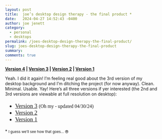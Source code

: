 ```yaml
---
layout: post
title:  joe’s desktop design therapy - the final product *
date:   2024-04-27 14:52:43 -0400
author: joe jenett
category:
  - personal
  - desktops
permalink: /joes-desktop-design-therapy-the-final-product/
slug: joes-desktop-design-therapy-the-final-product
summary: 
comments: true
---
```

<p style="font-size:14px;font-weight:bold;">
<a href="/desk4.html">Version 4</a> | <a href="/desk3.html">Version 3</a> | <a href="/desk2.html">Version 2</a> | <a href="/desk.html">Version 1</a>
</p>
<p>
Yeah. I did it again! I’m feeling real good about the 3rd version of my desktop background and I’m ditching the project (for now anyway). Clean. Minimal. Usable. Yay! Here’s all three versions if yer interested (the 2nd and 3rd versions are viewable at full resolution on desktop):
</p>
<ul style="font-family: 'eb_garamondregular',Georgia,Times,serif;font-size:1.2rem;">
<li><a href="/desk3.html">Version 3</a> <small>(Oh my - updated 04/30/24)</small></li>
<li><a href="/desk2.html">Version 2</a></li>
<li><a href="/desk.html">Version 1</a></li>
</ul>
<p>
* <small>I guess we’ll see how that goes... 😎</small>
</p>


<a href="https://brid.gy/publish/mastodon"></a>